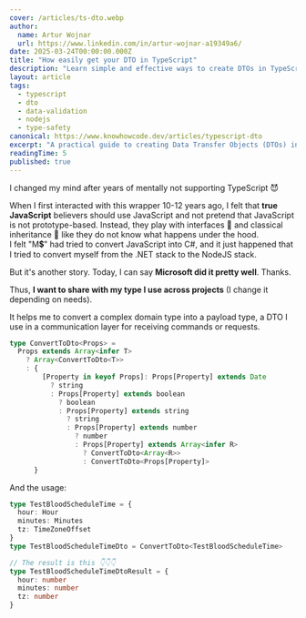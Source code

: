 ```yaml
---
cover: /articles/ts-dto.webp
author:
  name: Artur Wojnar
  url: https://www.linkedin.com/in/artur-wojnar-a19349a6/
date: 2025-03-24T00:00:00.000Z
title: "How easily get your DTO in TypeScript"
description: "Learn simple and effective ways to create DTOs in TypeScript for better type safety and data validation in your applications."
layout: article
tags:
  - typescript
  - dto
  - data-validation
  - nodejs
  - type-safety
canonical: https://www.knowhowcode.dev/articles/typescript-dto
excerpt: "A practical guide to creating Data Transfer Objects (DTOs) in TypeScript with simple, effective patterns"
readingTime: 5
published: true
---
```


I changed my mind after years of mentally not supporting TypeScript 😈  

When I first interacted with this wrapper 10-12 years ago, I felt that **true JavaScript** believers should use JavaScript and not pretend that JavaScript is not prototype-based. Instead, they play with interfaces 🤢 and classical inheritance 🤢 like they do not know what happens under the hood.  
I felt "M💲" had tried to convert JavaScript into C#, and it just happened that I tried to convert myself from the .NET stack to the NodeJS stack.  
  
But it's another story. Today, I can say **Microsoft did it pretty well**. Thanks.  
  
Thus, **I want to share with my type I use across projects** (I change it depending on needs).  
  
It helps me to convert a complex domain type into a payload type, a DTO I use in a communication layer for receiving commands or requests.  
  
```typescript
type ConvertToDto<Props> =
  Props extends Array<infer T>
    ? Array<ConvertToDto<T>>
    : {
        [Property in keyof Props]: Props[Property] extends Date
          ? string
          : Props[Property] extends boolean
            ? boolean
            : Props[Property] extends string
              ? string
              : Props[Property] extends number
                ? number
                : Props[Property] extends Array<infer R>
                  ? ConvertToDto<Array<R>>
                  : ConvertToDto<Props[Property]>
      }
```

And the usage:

```typescript
type TestBloodScheduleTime = {
  hour: Hour
  minutes: Minutes
  tz: TimeZoneOffset
}
type TestBloodScheduleTimeDto = ConvertToDto<TestBloodScheduleTime>

// The result is this 👇👇👇
type TestBloodScheduleTimeDtoResult = {
  hour: number
  minutes: number
  tz: number
}
```